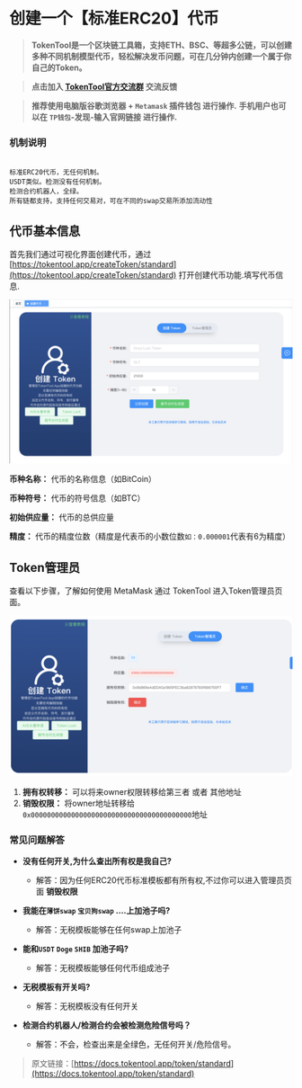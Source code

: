 # 创建一个【标准ERC20】代币

> **TokenTool是一个区块链工具箱，支持ETH、BSC、等超多公链，可以创建多种不同机制模型代币，轻松解决发币问题，可在几分钟内创建一个属于你自己的Token。**




> **点击加入 [TokenTool官方交流群](https://t.me/tokentool_app) 交流反馈**



> **推荐使用电脑版谷歌浏览器 + `Metamask` 插件钱包 进行操作.**
> **手机用户也可以在 `TP钱包`-发现-输入官网链接 进行操作.**




### 机制说明

```

标准ERC20代币，无任何机制。
USDT类似。检测没有任何机制。
检测合约机器人，全绿。
所有链都支持，支持任何交易对，可在不同的swap交易所添加流动性

```



## 代币基本信息

首先我们通过可视化界面创建代币，通过 [https://tokentool.app/createToken/standard](https://tokentool.app/createToken/standard) 打开创建代币功能.填写代币信息.

![create token](../.gitbook/assets/standard/Snipaste_2023-04-13_11-17-09.png)

**币种名称：** 代币的名称信息（如BitCoin）

**币种符号：** 代币的符号信息（如BTC）

**初始供应量：** 代币的总供应量

**精度：** 代币的精度位数（精度是代表币的小数位数`如：0.000001`代表有6为精度）



## Token管理员

查看以下步骤，了解如何使用 MetaMask 通过 TokenTool 进入Token管理员页面。

![create token](../.gitbook/assets/standard/Snipaste_2023-04-13_11-21-17.png)


1. **拥有权转移：** 可以将来owner权限转移给第三者 或者 其他地址
2. **销毁权限：** 将owner地址转移给 `0x0000000000000000000000000000000000000000`地址



### 常见问题解答
- **没有任何开关,为什么查出所有权是我自己?**
  - 解答：因为任何ERC20代币标准模板都有所有权,不过你可以进入管理员页面 **销毁权限**


- **我能在`薄饼swap` `宝贝狗swap` ….上加池子吗?**
  - 解答：无税模板能够在任何swap上加池子
- **能和`USDT` `Doge` `SHIB` 加池子吗?**
  - 解答：无税模板能够任何代币组成池子
- **无税模板有开关吗?**
  - 解答：无税模板没有任何开关
- **检测合约机器人/检测合约会被检测危险信号吗？**
  - 解答：不会，检查出来是全绿色，无任何开关/危险信号。




> 原文链接：[https://docs.tokentool.app/token/standard](https://docs.tokentool.app/token/standard)

